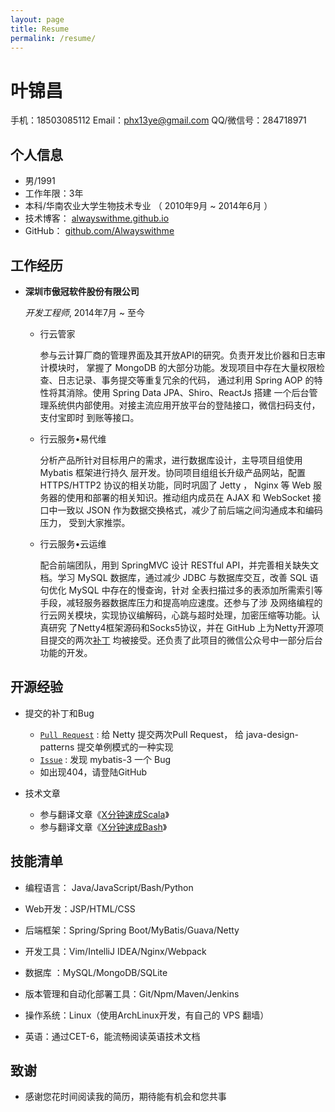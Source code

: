 ```yaml
---
layout: page
title: Resume
permalink: /resume/
---
```


叶锦昌
===============

手机：18503085112
Email：<phx13ye@gmail.com>
QQ/微信号：284718971

个人信息
---------------

*   男/1991
*   工作年限：3年
*   本科/华南农业大学生物技术专业 （ 2010年9月 ~ 2014年6月 ）
*   技术博客： [alwayswithme.github.io][博客]
*   GitHub： [github.com/Alwayswithme][GitHub]


工作经历
---------------

*   **深圳市傲冠软件股份有限公司**

    *开发工程师*, 2014年7月 ~ 至今

    -   行云管家

        参与云计算厂商的管理界面及其开放API的研究。负责开发比价器和日志审计模块时， 掌握了
        MongoDB 的大部分功能。发现项目中存在大量权限检查、日志记录、事务提交等重复冗余的代码，
        通过利用 Spring AOP 的特性将其消除。使用 Spring Data JPA、Shiro、ReactJs 搭建
        一个后台管理系统供内部使用。对接主流应用开放平台的登陆接口，微信扫码支付，支付宝即时
        到账等接口。

    -   行云服务•易代维

        分析产品所针对目标用户的需求，进行数据库设计，主导项目组使用 Mybatis 框架进行持久
        层开发。协同项目组组长升级产品网站，配置 HTTPS/HTTP2 协议的相关功能，同时巩固了
        Jetty ， Nginx 等 Web 服务器的使用和部署的相关知识。推动组内成员在 AJAX 和 
        WebSocket 接口中一致以 JSON 作为数据交换格式，减少了前后端之间沟通成本和编码压力，
        受到大家推崇。

    -   行云服务•云运维

        配合前端团队，用到 SpringMVC 设计 RESTful API，并完善相关缺失文档。学习 MySQL 
        数据库，通过减少 JDBC 与数据库交互，改善 SQL 语句优化 MySQL 中存在的慢查询，针对
        全表扫描过多的表添加所需索引等手段，减轻服务器数据库压力和提高响应速度。还参与了涉
        及网络编程的行云网关模块，实现协议编解码，心跳与超时处理，加密压缩等功能。认真研究
        了Netty4框架源码和Socks5协议，并在 GitHub 上为Netty开源项目提交的两次[补丁][为Netty打的补丁]
        均被接受。还负责了此项目的微信公众号中一部分后台功能的开发。


开源经验
---------------

*   提交的补丁和Bug

    -   [```Pull Request```][GitHub Pull Request] : 给 Netty 提交两次Pull Request， 给 java-design-patterns 提交单例模式的一种实现
    -   [```Issue```][GitHub Issue] : 发现 mybatis-3 一个 Bug
    -   如出现404，请登陆GitHub

*   技术文章

    -   参与翻译文章《[X分钟速成Scala][scala-cn]》
    -   参与翻译文章《[X分钟速成Bash][bash-cn]》


技能清单
---------------

*   编程语言： Java/JavaScript/Bash/Python

*   Web开发：JSP/HTML/CSS

*   后端框架：Spring/Spring Boot/MyBatis/Guava/Netty

*   开发工具：Vim/IntelliJ IDEA/Nginx/Webpack

*   数据库  ：MySQL/MongoDB/SQLite

*   版本管理和自动化部署工具：Git/Npm/Maven/Jenkins

*   操作系统：Linux（使用ArchLinux开发，有自己的 VPS 翻墙）

*   英语：通过CET-6，能流畅阅读英语技术文档


致谢
---------------

*   感谢您花时间阅读我的简历，期待能有机会和您共事


[博客]: https://alwayswithme.github.io
[GitHub]: https://github.com/Alwayswithme
[为Netty打的补丁]: https://github.com/netty/netty/pulls?q=is%3Apr+author%3AAlwayswithme+is%3Aclosed
[GitHub Pull Request]: https://github.com/pulls?q=is%3Apr+author%3AAlwayswithme+is%3Aclosed
[GitHub Issue]: https://github.com/issues?q=is%3Aissue+author%3AAlwayswithme+is%3Aclosed
[scala-cn]: http://learnxinyminutes.com/docs/zh-cn/scala-cn/
[bash-cn]: http://learnxinyminutes.com/docs/zh-cn/bash-cn/

